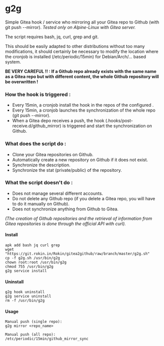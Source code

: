 # g2g

Simple Gitea hook / service who mirroring all your Gitea repo to Github (with git push --mirror).
*Tested only on Alpine-Linux with Gitea server.*


The script requires bash, jq, curl, grep and git.


This should be easily adapted to other distributions without too many modifications, it should certainly be necessary to modify the location where the cronjob is installed (/etc/periodic/15min) for Debian/Arch/... based system.


**BE VERY CAREFUL !! :
If a Github repo already exists with the same name as a Gitea repo but with different content, the whole Github repository will be overwritten !**




### How the hook is triggered :

-   Every 15min, a cronjob install the hook in the repos of the configured .
-   Every 15min, a cronjob launches the synchronization of the whole repo (git push --mirror).
-   When a Gitea depo receives a push, the hook (.hooks/post-receive.d/github_mirror) is triggered and start the synchronization on Github.

### What does the script do :

-   Clone your Gitea repositories on Github.
-   Automatically create a new repository on Github if it does not exist.
-   Synchronize the description.
-   Synchronize the stat (private/public) of the repository.

### What the script doesn't do :

-   Does not manage several different accounts.
-   Do not delete any Github repo (if you delete a Gitea repo, you will have to do it manually on Github).
-   Does not synchronize anything from Github to Gitea.

*(The creation of Github repositories and the retrieval of information from Gitea repositories is done through the official API with curl).*




#### Install 
```
apk add bash jq curl grep
wget "https://git.rokin.in/Rokin/gitea2github/raw/branch/master/g2g.sh"
cp -f g2g.sh /usr/bin/g2g
chown root:root /usr/bin/g2g
chmod 755 /usr/bin/g2g
g2g service install
```

#### Uninstall 
```
g2g hook uninstall
g2g service uninstall
rm -f /usr/bin/g2g
```

#### Usage 
```
Manual push (single repo): 
g2g mirror <repo_name>

Manual push (all repo): 
/etc/periodic/15min/github_mirror_sync

```
